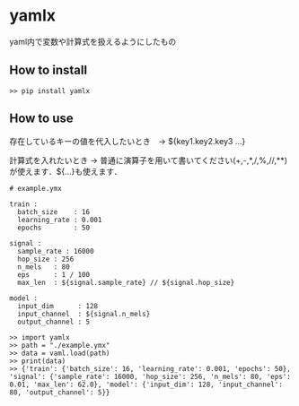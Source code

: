 # yamlx

yaml内で変数や計算式を扱えるようにしたもの

## How to install

```
>> pip install yamlx
```

## How to use

存在しているキーの値を代入したいとき　->  \${key1.key2.key3 ...}

計算式を入れたいとき -> 普通に演算子を用いて書いてください(+,-,\*,/,%,//,\*\*)が使えます．\${...}も使えます．

```
# example.ymx

train :
  batch_size    : 16
  learning_rate : 0.001
  epochs        : 50

signal : 
  sample_rate : 16000
  hop_size : 256
  n_mels   : 80
  eps      : 1 / 100
  max_len  : ${signal.sample_rate} // ${signal.hop_size}

model :
  input_dim      : 128
  input_channel  : ${signal.n_mels}
  output_channel : 5
```

```
>> import yamlx
>> path = "./example.ymx"
>> data = vaml.load(path)
>> print(data)
>> {'train': {'batch_size': 16, 'learning_rate': 0.001, 'epochs': 50}, 'signal': {'sample_rate': 16000, 'hop_size': 256, 'n_mels': 80, 'eps': 0.01, 'max_len': 62.0}, 'model': {'input_dim': 128, 'input_channel': 80, 'output_channel': 5}}  
```
